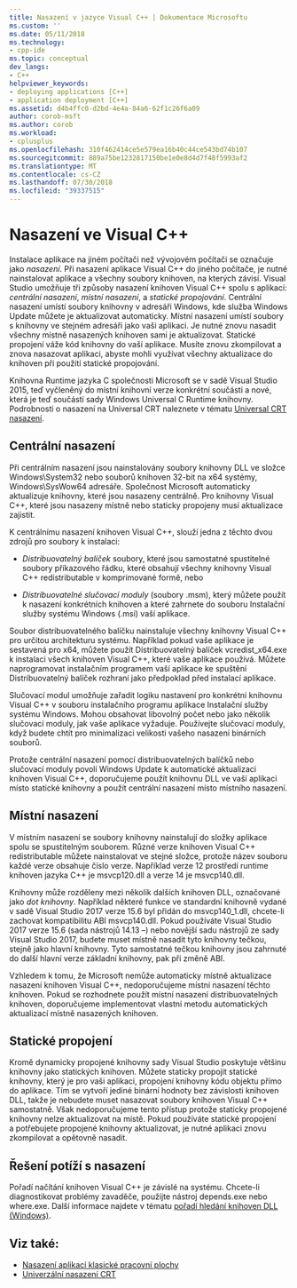 ```yaml
---
title: Nasazení v jazyce Visual C++ | Dokumentace Microsoftu
ms.custom: ''
ms.date: 05/11/2018
ms.technology:
- cpp-ide
ms.topic: conceptual
dev_langs:
- C++
helpviewer_keywords:
- deploying applications [C++]
- application deployment [C++]
ms.assetid: d4b4ffc0-d2bd-4e4a-84a6-62f1c26f6a09
author: corob-msft
ms.author: corob
ms.workload:
- cplusplus
ms.openlocfilehash: 310f462414ce5e579ea16b40c44ce543bd74b107
ms.sourcegitcommit: 889a75be1232817150be1e0e8d4d7f48f5993af2
ms.translationtype: MT
ms.contentlocale: cs-CZ
ms.lasthandoff: 07/30/2018
ms.locfileid: "39337515"
---
```

# <a name="deployment-in-visual-c"></a>Nasazení ve Visual C++

Instalace aplikace na jiném počítači než vývojovém počítači se označuje jako *nasazení*. Při nasazení aplikace Visual C++ do jiného počítače, je nutné nainstalovat aplikace a všechny soubory knihoven, na kterých závisí. Visual Studio umožňuje tři způsoby nasazení knihoven Visual C++ spolu s aplikací: *centrální nasazení*, *místní nasazení*, a *statické propojování*. Centrální nasazení umístí soubory knihovny v adresáři Windows, kde služba Windows Update můžete je aktualizovat automaticky. Místní nasazení umístí soubory s knihovny ve stejném adresáři jako vaši aplikaci. Je nutné znovu nasadit všechny místně nasazených knihoven sami je aktualizovat. Statické propojení váže kód knihovny do vaší aplikace. Musíte znovu zkompilovat a znova nasazovat aplikaci, abyste mohli využívat všechny aktualizace do knihoven při použití statické propojování.

Knihovna Runtime jazyka C společnosti Microsoft se v sadě Visual Studio 2015, teď vyčleněný do místní knihovní verze konkrétní součásti a nové, která je teď součástí sady Windows Universal C Runtime knihovny. Podrobnosti o nasazení na Universal CRT naleznete v tématu [Universal CRT nasazení](universal-crt-deployment.md).

## <a name="central-deployment"></a>Centrální nasazení

Při centrálním nasazení jsou nainstalovány soubory knihovny DLL ve složce Windows\System32 nebo souborů knihoven 32-bit na x64 systémy, Windows\SysWow64 adresáře. Společnost Microsoft automaticky aktualizuje knihovny, které jsou nasazeny centrálně. Pro knihovny Visual C++, které jsou nasazeny místně nebo staticky propojeny musí aktualizace zajistit.

K centrálnímu nasazení knihoven Visual C++, slouží jedna z těchto dvou zdrojů pro soubory k instalaci:

- *Distribuovatelný balíček* soubory, které jsou samostatné spustitelné soubory příkazového řádku, které obsahují všechny knihovny Visual C++ redistributable v komprimované formě, nebo

- *Distribuovatelné slučovací moduly* (soubory .msm), který můžete použít k nasazení konkrétních knihoven a které zahrnete do souboru Instalační služby systému Windows (.msi) vaší aplikace.

Soubor distribuovatelného balíčku nainstaluje všechny knihovny Visual C++ pro určitou architekturu systému. Například pokud vaše aplikace je sestavená pro x64, můžete použít Distribuovatelný balíček vcredist_x64.exe k instalaci všech knihoven Visual C++, které vaše aplikace používá. Můžete naprogramovat instalačním programem vaší aplikace ke spuštění Distribuovatelný balíček rozhraní jako předpoklad před instalací aplikace.

Slučovací modul umožňuje zařadit logiku nastavení pro konkrétní knihovnu Visual C++ v souboru instalačního programu aplikace Instalační služby systému Windows. Mohou obsahovat libovolný počet nebo jako několik slučovací moduly, jak vaše aplikace vyžaduje. Používejte slučovací moduly, když budete chtít pro minimalizaci velikosti vašeho nasazení binárních souborů.

Protože centrální nasazení pomocí distribuovatelných balíčků nebo slučovací moduly povolí Windows Update k automatické aktualizaci knihoven Visual C++, doporučujeme použít knihovnu DLL ve vaší aplikaci místo statické knihovny a použít centrální nasazení místo místního nasazení.

## <a name="local-deployment"></a>Místní nasazení

V místním nasazení se soubory knihovny nainstalují do složky aplikace spolu se spustitelným souborem. Různé verze knihoven Visual C++ redistributable můžete nainstalovat ve stejné složce, protože název souboru každé verze obsahuje číslo verze. Například verze 12 prostředí runtime knihoven jazyka C++ je msvcp120.dll a verze 14 je msvcp140.dll.

Knihovny může rozděleny mezi několik dalších knihoven DLL, označované jako *dot knihovny*. Například některé funkce ve standardní knihovně vydané v sadě Visual Studio 2017 verze 15.6 byl přidán do msvcp140_1.dll, chcete-li zachovat kompatibilitu ABI msvcp140.dll. Pokud používáte Visual Studio 2017 verze 15.6 (sada nástrojů 14.13 –) nebo novější sadu nástrojů ze sady Visual Studio 2017, budete muset místně nasadit tyto knihovny tečkou, stejně jako hlavní knihovny. Tyto samostatné tečkou knihovny jsou zahrnuté do další hlavní verze základní knihovny, pak při změně ABI.

Vzhledem k tomu, že Microsoft nemůže automaticky místně aktualizace nasazení knihoven Visual C++, nedoporučujeme místní nasazení těchto knihoven. Pokud se rozhodnete použít místní nasazení distribuovatelných knihoven, doporučujeme implementovat vlastní metodu automatických aktualizací místně nasazených knihoven.

## <a name="static-linking"></a>Statické propojení

Kromě dynamicky propojené knihovny sady Visual Studio poskytuje většinu knihovny jako statických knihoven. Můžete staticky propojit statické knihovny, který je pro vaši aplikaci, propojení knihovny kódu objektu přímo do aplikace. Tím se vytvoří jediné binární hodnoty bez závislosti knihoven DLL, takže je nebudete muset nasazovat soubory knihoven Visual C++ samostatně. Však nedoporučujeme tento přístup protože staticky propojené knihovny nelze aktualizovat na místě. Pokud používáte statické propojení a potřebujete propojené knihovny aktualizovat, je nutné aplikaci znovu zkompilovat a opětovně nasadit.

## <a name="troubleshooting-deployment-issues"></a>Řešení potíží s nasazení

Pořadí načítání knihoven Visual C++ je závislé na systému. Chcete-li diagnostikovat problémy zavaděče, použijte nástroj depends.exe nebo where.exe. Další informace najdete v tématu [pořadí hledání knihoven DLL (Windows)](http://msdn.microsoft.com/library/windows/desktop/ms682586.aspx).

## <a name="see-also"></a>Viz také:

- [Nasazení aplikací klasické pracovní plochy](../ide/deploying-native-desktop-applications-visual-cpp.md)
- [Univerzální nasazení CRT](universal-crt-deployment.md)
